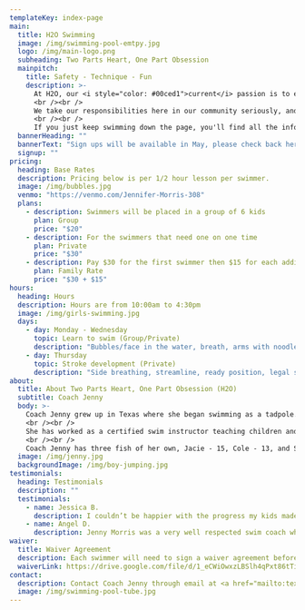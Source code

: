 ```yaml
---
templateKey: index-page
main:
  title: H2O Swimming
  image: /img/swimming-pool-emtpy.jpg
  logo: /img/main-logo.png
  subheading: Two Parts Heart, One Part Obsession
  mainpitch:
    title: Safety - Technique - Fun 
    description: >-
      At H2O, our <i style="color: #00ced1">current</i> passion is to equip our swimmers the skills required for them to love and safely enjoy the water for the rest of their lives! As swim is a sport for individuals, we cater to the needs of each student and are experienced teaching all ages, levels, and personality types. Our family owned and operated company prioritizes safety, and with 7 years of USA certified practice under our swim caps, we cover correct form and technique to build safe, effective habits. 
      <br /><br />
      We take our responsibilities here in our community seriously, and we adore the relationships that come out of having this opportunity to connect with each of our swim families. 
      <br /><br />
      If you just keep swimming down the page, you'll find all the information needed to start with this school of fish.
  bannerHeading: ""
  bannerText: "Sign ups will be available in May, please check back here to schedule lessons!"
  signup: ""
pricing:
  heading: Base Rates
  description: Pricing below is per 1/2 hour lesson per swimmer.
  image: /img/bubbles.jpg
  venmo: "https://venmo.com/Jennifer-Morris-308"
  plans:
    - description: Swimmers will be placed in a group of 6 kids
      plan: Group
      price: "$20"
    - description: For the swimmers that need one on one time
      plan: Private
      price: "$30"
    - description: Pay $30 for the first swimmer then $15 for each additional sibling (must be siblings)
      plan: Family Rate
      price: "$30 + $15"
hours:
  heading: Hours
  description: Hours are from 10:00am to 4:30pm
  image: /img/girls-swimming.jpg
  days:
    - day: Monday - Wednesday
      topic: Learn to swim (Group/Private)
      description: "Bubbles/face in the water, breath, arms with noodle, legs with kickboard"
    - day: Thursday
      topic: Stroke development (Private)
      description: "Side breathing, streamline, ready position, legal stroke, flip turns"
about:
  title: About Two Parts Heart, One Part Obsession (H2O)
  subtitle: Coach Jenny
  body: >-
    Coach Jenny grew up in Texas where she began swimming as a tadpole. She continued her swim career all the way through high school where she played water polo and was on the dive team for Sterling High School. She moved with her family to Kingwood Texas in 2012 and had her first experience with NWAL with the Forest Cove Frogs, where her children were swimmers. She began coaching at NEHA and then coached the Tidal Wave team for Blue Tide Aquatics in 2015, both year round USA competition teams.
    <br /><br />
    She has worked as a certified swim instructor teaching children and adults to swim at the YMCA in Kingwood. She also developed and started a program while there for home schooled swimming families, under the instruction of Kim Kelly and co coach Jan Preston. She was responsible for instruction groups of kids from beginners to advance, both stroke development and technique as well as water safety. Coach Jenny also taught private lessons in the community for both learn to swim and stroke improvement. Her credentials include USA swim, SI and CPR certified. She finds such joy in watching swimmers meet their own goals and expectations, while bringing excitement and fun to the kids.
    <br /><br />
    Coach Jenny has three fish of her own, Jacie - 15, Cole - 13, and Sadie - 9. They are all excited to be here in Utah to enjoy and adapt in their new community. She hopes her passion for the sport of swimming will show through to the swimmers and parents.
  image: /img/jenny.jpg
  backgroundImage: /img/boy-jumping.jpg
testimonials:
  heading: Testimonials
  description: ""
  testimonials:
    - name: Jessica B.
      description: I couldn’t be happier with the progress my kids made with Coach Jenny. She met my kids where they were and taught them what they needed to know to be water safe. I had complete beginners work with her and kids who have some basics, but nothing more. She was able to work with each of them to start and to excel their swimming skills. I have one child who is tough to crack and Coach Jenny did! She made my kids feel comfortable in the water and to love it. It’s been a year since we took lessons from her and my kids still ask to swim with Coach Jenny. We couldn’t have asked for a better swimming experience.
    - name: Angel D.
      description: Jenny Morris was a very well respected swim coach when we joined the South Woodland Hills Wahoos in Kingwood Texas.  It was the first year that our children had been apart of a swim team and we were anxious if our child would stick with the program.  Our daughter immediately took to Jenny and her methods of teaching a younger child the basics of swimming.  After the first year of swim team, we then approached Jenny about private lessons to give our daughter a leg up on the next swim season.  We saw huge improvements with her strokes and confidence in the water. We would highly recommend Jenny Morris to anyone as a swim coach and personal swim lessons.
waiver:
  title: Waiver Agreement
  description: Each swimmer will need to sign a waiver agreement before beginning lessons
  waiverLink: https://drive.google.com/file/d/1_eCWiOwxzLBSlh4qPxt86tTiI_51YHyr/view?usp=sharing
contact:
  description: Contact Coach Jenny through email at <a href="mailto:texascoachH2O@gmail.com">texascoachH2O@gmail.com</a>
  image: /img/swimming-pool-tube.jpg
---
```

